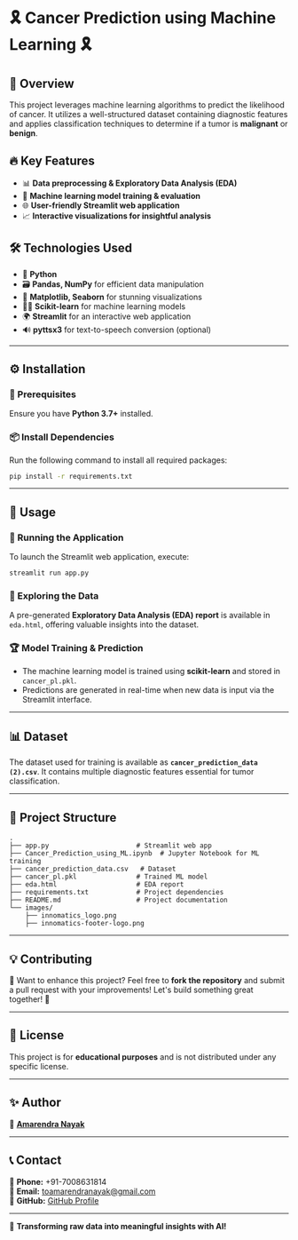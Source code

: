# 🎗️ Cancer Prediction using Machine Learning 🎗️

## 📌 Overview
This project leverages machine learning algorithms to predict the likelihood of cancer. It utilizes a well-structured dataset containing diagnostic features and applies classification techniques to determine if a tumor is **malignant** or **benign**.

## 🔥 Key Features
- 📊 **Data preprocessing & Exploratory Data Analysis (EDA)**
- 🤖 **Machine learning model training & evaluation**
- 🌐 **User-friendly Streamlit web application**
- 📈 **Interactive visualizations for insightful analysis**

## 🛠️ Technologies Used
- 🐍 **Python**
- 🗃️ **Pandas, NumPy** for efficient data manipulation
- 🎨 **Matplotlib, Seaborn** for stunning visualizations
- 🏋️‍♂️ **Scikit-learn** for machine learning models
- 🌍 **Streamlit** for an interactive web application
- 🔊 **pyttsx3** for text-to-speech conversion (optional)

---

## ⚙️ Installation
### 🔽 Prerequisites
Ensure you have **Python 3.7+** installed.

### 📦 Install Dependencies
Run the following command to install all required packages:
```bash
pip install -r requirements.txt
```

---

## 🚀 Usage
### 🎯 Running the Application
To launch the Streamlit web application, execute:
```bash
streamlit run app.py
```

### 📂 Exploring the Data
A pre-generated **Exploratory Data Analysis (EDA) report** is available in `eda.html`, offering valuable insights into the dataset.

### 🏆 Model Training & Prediction
- The machine learning model is trained using **scikit-learn** and stored in `cancer_pl.pkl`.
- Predictions are generated in real-time when new data is input via the Streamlit interface.

---

## 📊 Dataset
The dataset used for training is available as **`cancer_prediction_data (2).csv`**. It contains multiple diagnostic features essential for tumor classification.

---

## 📂 Project Structure
```
.
├── app.py                      # Streamlit web app
├── Cancer_Prediction_using_ML.ipynb  # Jupyter Notebook for ML training
├── cancer_prediction_data.csv   # Dataset
├── cancer_pl.pkl               # Trained ML model
├── eda.html                    # EDA report
├── requirements.txt            # Project dependencies
├── README.md                   # Project documentation
└── images/
    ├── innomatics_logo.png
    ├── innomatics-footer-logo.png
```

---

## 💡 Contributing
🚀 Want to enhance this project? Feel free to **fork the repository** and submit a pull request with your improvements! Let's build something great together! 🎉

---

## 📜 License
This project is for **educational purposes** and is not distributed under any specific license.

---

## ✨ Author
👤 [**Amarendra Nayak**](https://github.com/your-github-profile)

---

## 📞 Contact
📱 **Phone:** +91-7008631814  
📧 **Email:** toamarendranayak@gmail.com  
🔗 **GitHub:** [GitHub Profile](https://github.com/your-github-profile)  

---

🚀 **Transforming raw data into meaningful insights with AI!**

